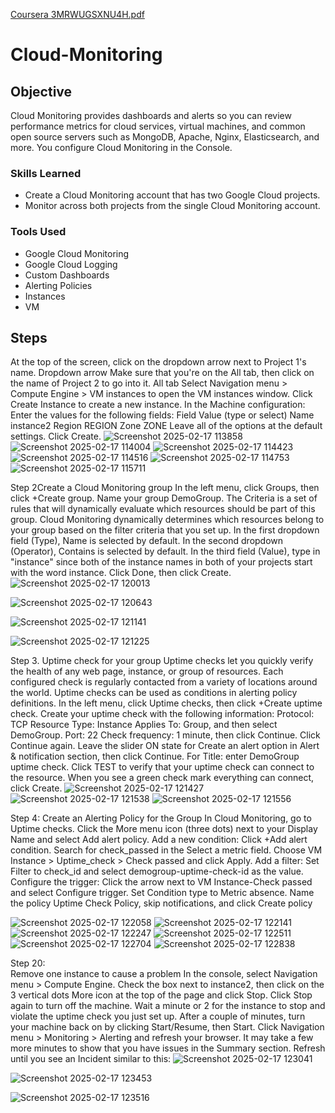 [Coursera 3MRWUGSXNU4H.pdf](https://github.com/user-attachments/files/18833746/Coursera.3MRWUGSXNU4H.pdf)
# Cloud-Monitoring


## Objective

Cloud Monitoring provides dashboards and alerts so you can review performance metrics for cloud services, virtual machines, and common open source servers such as MongoDB, Apache, Nginx, Elasticsearch, and more. You configure Cloud Monitoring in the Console.

### Skills Learned

- Create a Cloud Monitoring account that has two Google Cloud projects.
- Monitor across both projects from the single Cloud Monitoring account.

### Tools Used
- Google Cloud Monitoring
- Google Cloud Logging
- Custom Dashboards
- Alerting Policies
- Instances
- VM


## Steps

At the top of the screen, click on the dropdown arrow next to Project 1's name.
Dropdown arrow
Make sure that you're on the All tab, then click on the name of Project 2 to go into it. All tab
Select Navigation menu > Compute Engine > VM instances to open the VM instances window.
Click Create Instance to create a new instance.
In the Machine configuration:
Enter the values for the following fields:
Field	Value (type or select)
Name	instance2
Region	REGION
Zone	ZONE
Leave all of the options at the default settings.
Click Create.
![Screenshot 2025-02-17 113858](https://github.com/user-attachments/assets/7edba3ac-74e7-4d22-9a2f-2343e5f27496)
![Screenshot 2025-02-17 114004](https://github.com/user-attachments/assets/7005e503-35d7-468a-9116-d35deac23c72)
![Screenshot 2025-02-17 114423](https://github.com/user-attachments/assets/c6b2fb64-7e2b-4cde-8e76-a0b37ff97317)
![Screenshot 2025-02-17 114516](https://github.com/user-attachments/assets/c370eb2a-af23-4e94-8e3c-f1c4a694d38f)
![Screenshot 2025-02-17 114753](https://github.com/user-attachments/assets/90c85cdc-24c1-4bc5-8977-524ec83ecf58)
![Screenshot 2025-02-17 115711](https://github.com/user-attachments/assets/07234630-31ed-4beb-91cb-0712de11fde0)

Step 2Create a Cloud Monitoring group
In the left menu, click Groups, then click +Create group.
Name your group DemoGroup.
The Criteria is a set of rules that will dynamically evaluate which resources should be part of this group.
Cloud Monitoring dynamically determines which resources belong to your group based on the filter criteria that you set up.
In the first dropdown field (Type), Name is selected by default.
In the second dropdown (Operator), Contains is selected by default.
In the third field (Value), type in "instance" since both of the instance names in both of your projects start with the word instance.
Click Done, then click Create.
![Screenshot 2025-02-17 120013](https://github.com/user-attachments/assets/1d3f06ef-0c6f-45b8-9c3d-28a036f60bcd)

![Screenshot 2025-02-17 120643](https://github.com/user-attachments/assets/f7ddf548-2ae9-401c-b6bd-eaa02126cffd)

![Screenshot 2025-02-17 121141](https://github.com/user-attachments/assets/28a97cfd-561c-42c2-a83e-ead7974d5f42)

![Screenshot 2025-02-17 121225](https://github.com/user-attachments/assets/75da5d8e-1c60-4d64-8ae0-29fa378062b4)

Step 3. Uptime check for your group
Uptime checks let you quickly verify the health of any web page, instance, or group of resources. Each configured check is regularly contacted from a variety of locations around the world. Uptime checks can be used as conditions in alerting policy definitions.
In the left menu, click Uptime checks, then click +Create uptime check.
Create your uptime check with the following information:
Protocol: TCP
Resource Type: Instance
Applies To: Group, and then select DemoGroup.
Port: 22
Check frequency: 1 minute, then click Continue.
Click Continue again.
Leave the slider ON state for Create an alert option in Alert & notification section, then click Continue.
For Title: enter DemoGroup uptime check.
Click TEST to verify that your uptime check can connect to the resource.
When you see a green check mark everything can connect, click Create.
![Screenshot 2025-02-17 121427](https://github.com/user-attachments/assets/aa7bdfd5-647b-441d-851c-e0b28f59d17e)
![Screenshot 2025-02-17 121538](https://github.com/user-attachments/assets/53807e7e-c371-4aa7-a691-82364a54883c)
![Screenshot 2025-02-17 121556](https://github.com/user-attachments/assets/987e9473-e739-40c2-94b7-97da859ba74e)

Step 4: Create an Alerting Policy for the Group
In Cloud Monitoring, go to Uptime checks.
Click the More menu icon (three dots) next to your Display Name and select Add alert policy.
Add a new condition:
Click +Add alert condition.
Search for check_passed in the Select a metric field.
Choose VM Instance > Uptime_check > Check passed and click Apply.
Add a filter: Set Filter to check_id and select demogroup-uptime-check-id as the value.
Configure the trigger:
Click the arrow next to VM Instance-Check passed and select Configure trigger.
Set Condition type to Metric absence.
Name the policy Uptime Check Policy, skip notifications, and click Create policy

![Screenshot 2025-02-17 122058](https://github.com/user-attachments/assets/387b7e3f-873f-4e84-9f00-73249c646f02)
![Screenshot 2025-02-17 122141](https://github.com/user-attachments/assets/7604468d-a969-4491-8585-262d9e41c766)
![Screenshot 2025-02-17 122247](https://github.com/user-attachments/assets/b3d57be4-6fbe-4007-939a-a9c8785c003a)
![Screenshot 2025-02-17 122511](https://github.com/user-attachments/assets/2f94d696-a964-45ed-ba10-7f34d5f7c85e)
![Screenshot 2025-02-17 122704](https://github.com/user-attachments/assets/f2b60a09-2657-4b9d-99b8-ed80013dbc26)
![Screenshot 2025-02-17 122838](https://github.com/user-attachments/assets/fb38049b-c564-41d7-9601-51002201dfe6)

Step 20:  
Remove one instance to cause a problem
In the console, select Navigation menu > Compute Engine.
Check the box next to instance2, then click on the 3 vertical dots More icon at the top of the page and click Stop. Click Stop again to turn off the machine.
Wait a minute or 2 for the instance to stop and violate the uptime check you just set up. After a couple of minutes, turn your machine back on by clicking Start/Resume, then Start.
Click Navigation menu > Monitoring > Alerting and refresh your browser. It may take a few more minutes to show that you have issues in the Summary section. Refresh until you see an Incident similar to this:
![Screenshot 2025-02-17 123041](https://github.com/user-attachments/assets/a00aa287-e696-4145-b763-86594a6f3ac8)

![Screenshot 2025-02-17 123453](https://github.com/user-attachments/assets/6b95f4f0-f0b4-40b8-832d-e2084c4032a5)

![Screenshot 2025-02-17 123516](https://github.com/user-attachments/assets/2379ab27-27c1-4bd7-a863-83a4a7ea5871)
